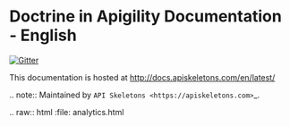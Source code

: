 Doctrine in Apigility Documentation - English
=============================================

[![Gitter](https://badges.gitter.im/api-skeletons/open-source.svg)](https://gitter.im/api-skeletons/open-source)

This documentation is hosted at http://docs.apiskeletons.com/en/latest/

.. note::
  Maintained by `API Skeletons <https://apiskeletons.com>`_.

.. raw:: html
    :file: analytics.html
